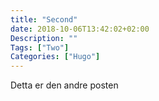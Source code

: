 ```yaml
---
title: "Second"
date: 2018-10-06T13:42:02+02:00
Description: ""
Tags: ["Two"]
Categories: ["Hugo"]
---
```


Detta er den andre posten